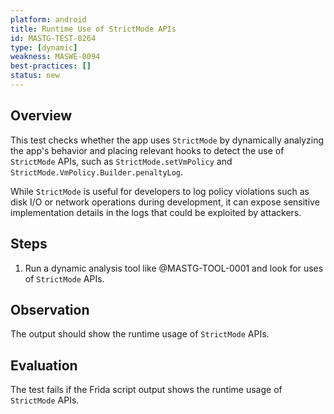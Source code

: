 ```yaml
---
platform: android
title: Runtime Use of StrictMode APIs
id: MASTG-TEST-0264
type: [dynamic]
weakness: MASWE-0094
best-practices: []
status: new
---
```


## Overview

This test checks whether the app uses `StrictMode` by dynamically analyzing the app's behavior and placing relevant hooks to detect the use of `StrictMode` APIs, such as `StrictMode.setVmPolicy` and `StrictMode.VmPolicy.Builder.penaltyLog`.

While `StrictMode` is useful for developers to log policy violations such as disk I/O or network operations during development, it can expose sensitive implementation details in the logs that could be exploited by attackers.

## Steps

1. Run a dynamic analysis tool like @MASTG-TOOL-0001 and look for uses of `StrictMode` APIs.

## Observation

The output should show the runtime usage of `StrictMode` APIs.

## Evaluation

The test fails if the Frida script output shows the runtime usage of `StrictMode` APIs.

